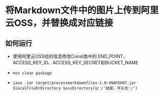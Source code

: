 # 将Markdown文件中的图片上传到阿里云OSS，并替换成对应链接

## 如何运行

- 使用阿里云OSS给的信息修改Const类中的 END_POINT、ACCESS_KEY_ID、ACCESS_KEY_SECRET和BUCKET_NAME

- `mvn clean package`

- `java -jar target/processmarkdownfiles-1.0-SNAPSHOT.jar $localFileOrDirectory $ossDirectory(以'/'结尾，开头无'/')`